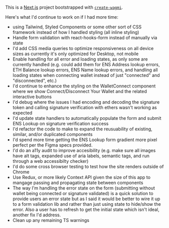 This is a [Next.js](https://nextjs.org) project bootstrapped with [`create-wagmi`](https://github.com/wevm/wagmi/tree/main/packages/create-wagmi).

Here's what I'd continue to work on if I had more time:

- using Tailwind, Styled Components or some other sort of CSS framework instead of how I handled styling (all inline styling)
- Handle form validation with react-hooks-form instead of manually via state
- I'd add CSS media queries to optimize responsiveness on all device sizes as currently it's only optimized for Desktop, not mobile
- Enable handling for all error and loading states, as only some are currently handled (e.g. could add them for ENS Address lookup errors, ETH Balance lookup errors, ENS Name lookup errors, and handling all loading states when connecting wallet instead of just "connected" and "disconnected", etc.)
- I'd continue to enhance the styling on the WalletConnect component where we show Connect/Disconnect Your Wallet and the related interactive buttons
- I'd debug where the issues I had encoding and decoding the signature token and calling signature verification with ethers wasn't working as expected
- I'd update state handlers to automatically populate the form and submit ENS Lookup on signature verification success
- I'd refactor the code to make to expand the reusuability of existing, similar, and/or duplicated components
- I'd spend more time getting the ENS Lookup form gradient more pixel perfect per the Figma specs provided.
- I'd do an a11y audit to improve accesibility (e.g. make sure all images have alt tags, expanded use of aria labels, semantic tags, and run through a web accessibilty checker)
- I'd do some cross browser testing to test how the site renders outside of Chrome
- Use Redux, or more likely Context API given the size of this app to mangage passing and propagating state between components
- The way I'm handling the error state on the form (submitting without wallet being connected or signature validated) is a quick solution to provide users an error state but as I said it would be better to wire it up to a form validation lib and rather than just using state to hide/show the error. Also a user has to refresh to get the initial state which isn't ideal, another fix I'd address.
- Clean up any remaining TS warnings
